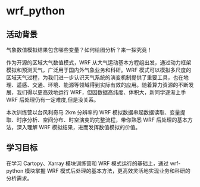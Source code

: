 # wrf_python

## 活动背景
气象数值模拟结果包含哪些变量？如何绘图分析？来一探究竟！

作为开源的区域大气数值模式，WRF 从大气运动基本方程组出发，通过动力框架模拟和预测天气，广泛用于国内外气象业务和科研。WRF 模式可以模拟多尺度的区域天气过程，为我们进一步认识天气系统的演变机制提供了重要工具，也在地理、遥感、交通、环境、能源等领域得到实际有效的应用。随着算力资源的不断发展，我们得以更高效地运行 WRF，但因数据高纬度、体积大，新同学逐渐上手 WRF 后处理仍有一定难度,但是没关系。

本次训练营以台风利奇马 2km 分辨率的 WRF 模拟数据串起数据读取、变量提取、时序分析、空间分布、时空演变的完整流程，带你熟悉 WRF 后处理的基本方法，深入理解 WRF 模拟结果，进而发挥数值模拟的价值。

## 学习目标
在学习 Cartopy、Xarray 模块训练营和 WRF 模式运行的基础上，通过 wrf-python 模块掌握 WRF 模式后处理的基本方法，更高效灵活地实现业务和科研的分析需求。
